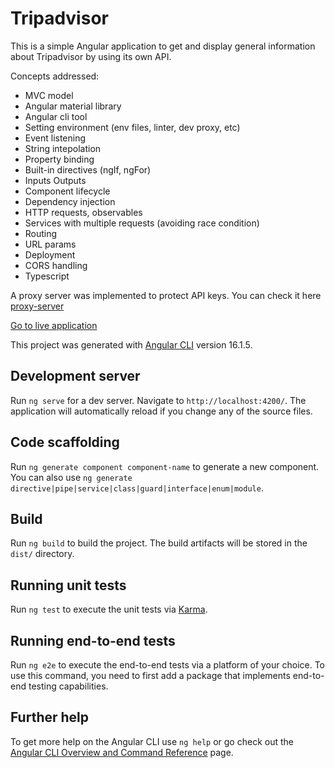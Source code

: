 # Tripadvisor

This is a simple Angular application to get and display general information about Tripadvisor by using its own API.

Concepts addressed:
- MVC model
- Angular material library
- Angular cli tool
- Setting environment (env files, linter, dev proxy, etc)
- Event listening
- String intepolation
- Property binding
- Built-in directives (ngIf, ngFor)
- Inputs Outputs
- Component lifecycle
- Dependency injection
- HTTP requests, observables
- Services with multiple requests (avoiding race condition)
- Routing
- URL params
- Deployment
- CORS handling
- Typescript

A proxy server was implemented to protect API keys. You can check it here [proxy-server](https://github.com/MauricioFa/proxy-server)

[Go to live application](https://creative-fox-0ee353.netlify.app)

This project was generated with [Angular CLI](https://github.com/angular/angular-cli) version 16.1.5.

## Development server

Run `ng serve` for a dev server. Navigate to `http://localhost:4200/`. The application will automatically reload if you change any of the source files.

## Code scaffolding

Run `ng generate component component-name` to generate a new component. You can also use `ng generate directive|pipe|service|class|guard|interface|enum|module`.

## Build

Run `ng build` to build the project. The build artifacts will be stored in the `dist/` directory.

## Running unit tests

Run `ng test` to execute the unit tests via [Karma](https://karma-runner.github.io).

## Running end-to-end tests

Run `ng e2e` to execute the end-to-end tests via a platform of your choice. To use this command, you need to first add a package that implements end-to-end testing capabilities.

## Further help

To get more help on the Angular CLI use `ng help` or go check out the [Angular CLI Overview and Command Reference](https://angular.io/cli) page.
